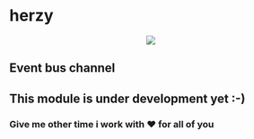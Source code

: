 # herzy

<p align="center">
    <img src="https://raw.githubusercontent.com/NickNaso/hertzy/master/hertzy.png"/>
</p>

## Event bus channel




## This module is under development yet :-) 
### Give me other time i work with :heart: for all of you

